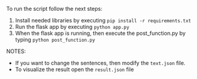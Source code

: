 To run the script follow the next steps:
1. Install needed libraries by executing ```pip install -r requirements.txt```
2. Run the flask app by executing ```python app.py```
3. When the flask app is running, then execute the post_function.py by typing ```python post_function.py```

NOTES: 
* If you want to change the sentences, then modify the ```text.json``` file.
* To visualize the result open the ```result.json``` file